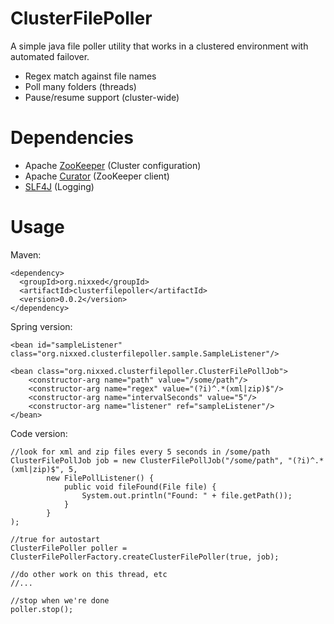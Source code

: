 ClusterFilePoller
================

A simple java file poller utility that works in a clustered environment with automated failover.
* Regex match against file names
* Poll many folders (threads)
* Pause/resume support (cluster-wide)


Dependencies
============
* Apache [ZooKeeper](http://zookeeper.apache.org) (Cluster configuration)
* Apache [Curator](http://curator.incubator.apache.org) (ZooKeeper client)
* [SLF4J](http://www.slf4j.org) (Logging)

Usage
=====
Maven:

    <dependency>
      <groupId>org.nixxed</groupId>
      <artifactId>clusterfilepoller</artifactId>
      <version>0.0.2</version>
    </dependency>
    
Spring version:

    <bean id="sampleListener" class="org.nixxed.clusterfilepoller.sample.SampleListener"/>
    
    <bean class="org.nixxed.clusterfilepoller.ClusterFilePollJob">
        <constructor-arg name="path" value="/some/path"/>
        <constructor-arg name="regex" value="(?i)^.*(xml|zip)$"/>
        <constructor-arg name="intervalSeconds" value="5"/>
        <constructor-arg name="listener" ref="sampleListener"/>
    </bean>
    
Code version:
    
    //look for xml and zip files every 5 seconds in /some/path
    ClusterFilePollJob job = new ClusterFilePollJob("/some/path", "(?i)^.*(xml|zip)$", 5, 
            new FilePollListener() {
                public void fileFound(File file) {
                    System.out.println("Found: " + file.getPath());
                }
            }
    );
    
    //true for autostart
    ClusterFilePoller poller = ClusterFilePollerFactory.createClusterFilePoller(true, job);
	
	//do other work on this thread, etc
	//...
	
	//stop when we're done
	poller.stop();
